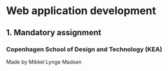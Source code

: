 # Web application development

## 1. Mandatory assignment

### Copenhagen School of Design and Technology (KEA)

Made by Mikkel Lynge Madsen
